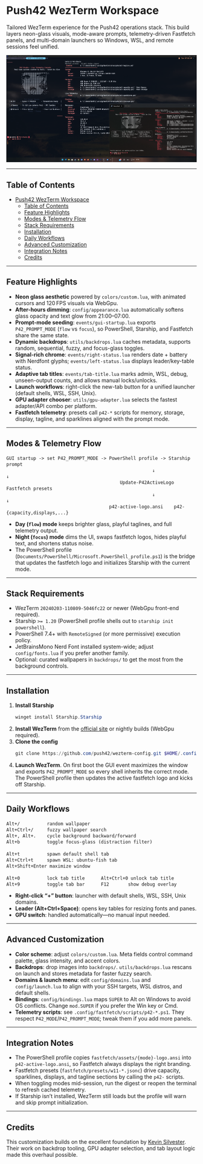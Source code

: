 # Push42 WezTerm Workspace

Tailored WezTerm experience for the Push42 operations stack. This build layers neon-glass visuals, mode-aware prompts, telemetry-driven Fastfetch panels, and multi-domain launchers so Windows, WSL, and remote sessions feel unified.

![Workspace preview](preview.png)

---

## Table of Contents
- [Push42 WezTerm Workspace](#push42-wezterm-workspace)
  - [Table of Contents](#table-of-contents)
  - [Feature Highlights](#feature-highlights)
  - [Modes \& Telemetry Flow](#modes--telemetry-flow)
  - [Stack Requirements](#stack-requirements)
  - [Installation](#installation)
  - [Daily Workflows](#daily-workflows)
  - [Advanced Customization](#advanced-customization)
  - [Integration Notes](#integration-notes)
  - [Credits](#credits)

---

## Feature Highlights
- **Neon glass aesthetic** powered by `colors/custom.lua`, with animated cursors and 120 FPS visuals via WebGpu.
- **After-hours dimming**: `config/appearance.lua` automatically softens glass opacity and text glow from 21:00–07:00.
- **Prompt-mode seeding**: `events/gui-startup.lua` exports `P42_PROMPT_MODE` (`flow` vs `focus`), so PowerShell, Starship, and Fastfetch share the same state.
- **Dynamic backdrops**: `utils/backdrops.lua` caches metadata, supports random, sequential, fuzzy, and focus-glass toggles.
- **Signal-rich chrome**: `events/right-status.lua` renders date + battery with Nerdfont glyphs; `events/left-status.lua` displays leader/key-table status.
- **Adaptive tab titles**: `events/tab-title.lua` marks admin, WSL, debug, unseen-output counts, and allows manual locks/unlocks.
- **Launch workflows**: right-click the new-tab button for a unified launcher (default shells, WSL, SSH, Unix).
- **GPU adapter chooser**: `utils/gpu-adapter.lua` selects the fastest adapter/API combo per platform.
- **Fastfetch telemetry**: presets call `p42-*` scripts for memory, storage, display, tagline, and sparklines aligned with the prompt mode.

---

## Modes & Telemetry Flow
```
GUI startup -> set P42_PROMPT_MODE -> PowerShell profile -> Starship prompt
													  ↓                      ↓
										  Update-P42ActiveLogo     Fastfetch presets
													  ↓                      ↓
									  p42-active-logo.ansi    p42-{capacity,displays,...}
```

- **Day (`flow`) mode** keeps brighter glass, playful taglines, and full telemetry output.
- **Night (`focus`) mode** dims the UI, swaps fastfetch logos, hides playful text, and shortens status noise.
- The PowerShell profile (`Documents/PowerShell/Microsoft.PowerShell_profile.ps1`) is the bridge that updates the fastfetch logo and initializes Starship with the current mode.

---

## Stack Requirements
- WezTerm `20240203-110809-5046fc22` or newer (WebGpu front-end required).
- Starship `>= 1.20` (PowerShell profile shells out to `starship init powershell`).
- PowerShell 7.4+ with `RemoteSigned` (or more permissive) execution policy.
- JetBrainsMono Nerd Font installed system-wide; adjust `config/fonts.lua` if you prefer another family.
- Optional: curated wallpapers in `backdrops/` to get the most from the background controls.

---

## Installation
1. **Install Starship**
	```powershell
	winget install Starship.Starship
	```
2. **Install WezTerm** from the [official site](https://wezfurlong.org/wezterm/installation.html) or nightly builds (WebGpu required).
3. **Clone the config**
	```powershell
	git clone https://github.com/push42/wezterm-config.git $HOME/.config/wezterm
	```
4. **Launch WezTerm**. On first boot the GUI event maximizes the window and exports `P42_PROMPT_MODE` so every shell inherits the correct mode. The PowerShell profile then updates the active fastfetch logo and kicks off Starship.

---

## Daily Workflows
```
Alt+/          random wallpaper
Alt+Ctrl+/     fuzzy wallpaper search
Alt+, Alt+.    cycle background backward/forward
Alt+b          toggle focus-glass (distraction filter)

Alt+t          spawn default shell tab
Alt+Ctrl+t     spawn WSL: ubuntu-fish tab
Alt+Shift+Enter maximize window

Alt+0          lock tab title      Alt+Ctrl+0 unlock tab title
Alt+9          toggle tab bar      F12       show debug overlay
```

- **Right-click “+” button**: launcher with default shells, WSL, SSH, Unix domains.
- **Leader (Alt+Ctrl+Space)**: opens key tables for resizing fonts and panes.
- **GPU switch**: handled automatically—no manual input needed.

---

## Advanced Customization
- **Color scheme**: adjust `colors/custom.lua`. Meta fields control command palette, glass intensity, and accent colors.
- **Backdrops**: drop images into `backdrops/`. `utils/backdrops.lua` rescans on launch and stores metadata for faster fuzzy search.
- **Domains & launch menu**: edit `config/domains.lua` and `config/launch.lua` to align with your SSH targets, WSL distros, and default shells.
- **Bindings**: `config/bindings.lua` maps `SUPER` to Alt on Windows to avoid OS conflicts. Change `mod.SUPER` if you prefer the Win key or Cmd.
- **Telemetry scripts**: see `.config/fastfetch/scripts/p42-*.ps1`. They respect `P42_MODE`/`P42_PROMPT_MODE`; tweak them if you add more panels.

---

## Integration Notes
- The PowerShell profile copies `fastfetch/assets/{mode}-logo.ansi` into `p42-active-logo.ansi`, so Fastfetch always displays the right branding.
- Fastfetch presets (`fastfetch/presets/w11-*.jsonc`) drive capacity, sparklines, displays, and tagline sections by calling the `p42-` scripts.
- When toggling modes mid-session, run the digest or reopen the terminal to refresh cached telemetry.
- If Starship isn’t installed, WezTerm still loads but the profile will warn and skip prompt initialization.

---

## Credits
This customization builds on the excellent foundation by [Kevin Silvester](https://github.com/KevinSilvester/wezterm-config). Their work on backdrop tooling, GPU adapter selection, and tab layout logic made this overhaul possible.

